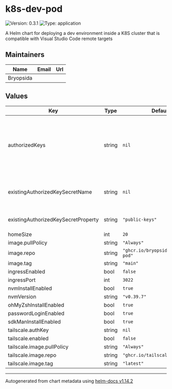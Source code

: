 # k8s-dev-pod

![Version: 0.3.1](https://img.shields.io/badge/Version-0.3.1-informational?style=flat-square) ![Type: application](https://img.shields.io/badge/Type-application-informational?style=flat-square)

A Helm chart for deploying a dev environment inside a K8S cluster that is compatible with Visual Studio Code remote targets

## Maintainers

| Name | Email | Url |
| ---- | ------ | --- |
| Bryopsida |  |  |

## Values

| Key | Type | Default | Description |
|-----|------|---------|-------------|
| authorizedKeys | string | `nil` | A set of authorized public keys that will be trusted for logging in as developer, when specified this will overwrite the /etc/dropbear/authorized_keys contents with the value specified here on every pod-restart |
| existingAuthorizedKeySecretName | string | `nil` | secret that is not managed by helm that holds the authorized keys property, when a value is specified this overrides using the authorizedKys |
| existingAuthorizedKeySecretProperty | string | `"public-keys"` | property on the existing secret holding the authorized keys value |
| homeSize | int | `20` |  |
| image.pullPolicy | string | `"Always"` |  |
| image.repo | string | `"ghcr.io/bryopsida/k8s-dev-pod"` |  |
| image.tag | string | `"main"` |  |
| ingressEnabled | bool | `false` |  |
| ingressPort | int | `3022` |  |
| nvmInstallEnabled | bool | `true` |  |
| nvmVersion | string | `"v0.39.7"` |  |
| ohMyZshInstallEnabled | bool | `true` |  |
| passwordLoginEnabled | bool | `true` |  |
| sdkManInstallEnabled | bool | `true` |  |
| tailscale.authKey | string | `nil` |  |
| tailscale.enabled | bool | `false` |  |
| tailscale.image.pullPolicy | string | `"Always"` |  |
| tailscale.image.repo | string | `"ghcr.io/tailscale/tailscale"` |  |
| tailscale.image.tag | string | `"latest"` |  |

----------------------------------------------
Autogenerated from chart metadata using [helm-docs v1.14.2](https://github.com/norwoodj/helm-docs/releases/v1.14.2)
